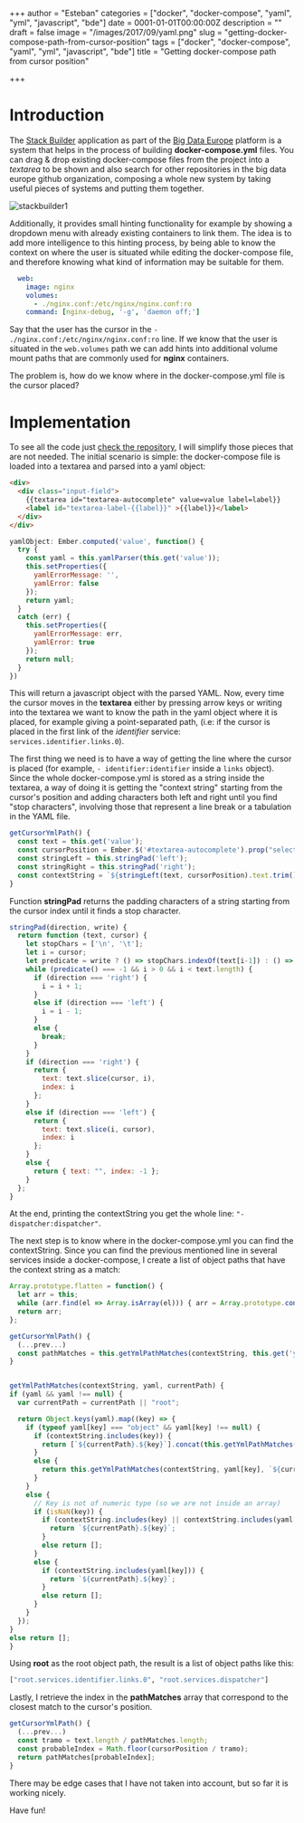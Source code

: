 +++
author = "Esteban"
categories = ["docker", "docker-compose", "yaml", "yml", "javascript", "bde"]
date = 0001-01-01T00:00:00Z
description = ""
draft = false
image = "/images/2017/09/yaml.png"
slug = "getting-docker-compose-path-from-cursor-position"
tags = ["docker", "docker-compose", "yaml", "yml", "javascript", "bde"]
title = "Getting docker-compose path from cursor position"

+++


# Introduction

The [Stack Builder](https://github.com/big-data-europe/app-stack-builder) application as part of the [Big Data Europe](https://www.big-data-europe.eu/) platform is a system that helps in the process of building **docker-compose.yml** files. You can drag & drop existing docker-compose files from the project into a *textarea* to be shown and also search for other repositories in the big data europe github organization, composing a whole new system by taking useful pieces of systems and putting them together.

![stackbuilder1](/content/images/2017/09/stackbuilder1.png)

Additionally, it provides small hinting functionality for example by showing a dropdown menu with already existing containers to link them. The idea is to add more intelligence to this hinting process, by being able to know the context on where the user is situated while editing the docker-compose file, and therefore knowing what kind of information may be suitable for them.

```yml
  web:
    image: nginx
    volumes:
      - ./nginx.conf:/etc/nginx/nginx.conf:ro
    command: [nginx-debug, '-g', 'daemon off;']
```    

Say that the user has the cursor in the `- ./nginx.conf:/etc/nginx/nginx.conf:ro` line. If we know that the user is situated in the `web.volumes` path we can add hints into additional volume mount paths that are commonly used for **nginx** containers.

The problem is, how do we know where in the docker-compose.yml file is the cursor placed?

# Implementation

To see all the code just [check the repository](https://github.com/big-data-europe/ember-stack-builder-frontend), I will simplify those pieces that are not needed. The initial scenario is simple: the docker-compose file is loaded into a textarea and parsed into a yaml object:

```html
<div>
  <div class="input-field">
    {{textarea id="textarea-autocomplete" value=value label=label}}
    <label id="textarea-label-{{label}}" >{{label}}</label>
  </div>
</div>
```

```js
yamlObject: Ember.computed('value', function() {
  try {
    const yaml = this.yamlParser(this.get('value'));
    this.setProperties({
      yamlErrorMessage: '',
      yamlError: false
    });
    return yaml;
  }
  catch (err) {
    this.setProperties({
      yamlErrorMessage: err,
      yamlError: true
    });
    return null;
  }
})
```

This will return a javascript object with the parsed YAML. Now, every time the cursor moves in the **textarea** either by pressing arrow keys or writing into the textarea we want to know the path in the yaml object where it is placed, for example giving a point-separated path, (i.e: if the cursor is placed in the first link of the *identifier* service: `services.identifier.links.0`).

The first thing we need is to have a way of getting the line where the cursor is placed (for example, `- identifier:identifier` inside a `links` object). Since the whole docker-compose.yml is stored as a string inside the textarea, a way of doing it is getting the "context string" starting from the cursor's position and adding characters both left and right until you find "stop characters", involving those that represent a line break or a tabulation in the YAML file.

```javascript
getCursorYmlPath() {
  const text = this.get('value');
  const cursorPosition = Ember.$('#textarea-autocomplete').prop("selectionStart");
  const stringLeft = this.stringPad('left');
  const stringRight = this.stringPad('right');
  const contextString = `${stringLeft(text, cursorPosition).text.trim()}${stringRight(text, cursorPosition).text.trim()}`;
}
```

Function **stringPad** returns the padding characters of a string starting from the cursor index until it finds a stop character.

```javascript
stringPad(direction, write) {
  return function (text, cursor) {
    let stopChars = ['\n', '\t'];
    let i = cursor;
    let predicate = write ? () => stopChars.indexOf(text[i-1]) : () => stopChars.indexOf(text[i]);
    while (predicate() === -1 && i > 0 && i < text.length) {
      if (direction === 'right') {
        i = i + 1;
      }
      else if (direction === 'left') {
        i = i - 1;
      }
      else {
        break;
      }
    }
    if (direction === 'right') {
      return {
        text: text.slice(cursor, i),
        index: i
      };
    }
    else if (direction === 'left') {
      return {
        text: text.slice(i, cursor),
        index: i
      };
    }
    else {
      return { text: "", index: -1 };
    }
  };
}
```

At the end, printing the contextString you get the whole line: `"- dispatcher:dispatcher"`.

The next step is to know where in the docker-compose.yml you can find the contextString. Since you can find the previous mentioned line in several services inside a docker-compose, I create a list of object paths that have the context string as a match:

```javascript
Array.prototype.flatten = function() {
  let arr = this;
  while (arr.find(el => Array.isArray(el))) { arr = Array.prototype.concat(...arr); }
  return arr;
};

getCursorYmlPath() {
  (...prev...)
  const pathMatches = this.getYmlPathMatches(contextString, this.get('yamlObject')).flatten();
}


getYmlPathMatches(contextString, yaml, currentPath) {
if (yaml && yaml !== null) {
  var currentPath = currentPath || "root";

  return Object.keys(yaml).map((key) => {
    if (typeof yaml[key] === "object" && yaml[key] !== null) {
      if (contextString.includes(key)) {
        return [`${currentPath}.${key}`].concat(this.getYmlPathMatches(contextString, yaml[key], `${currentPath}.${key}`));
      }          
      else {
        return this.getYmlPathMatches(contextString, yaml[key], `${currentPath}.${key}`);
      }
    }
    else {
      // Key is not of numeric type (so we are not inside an array)
      if (isNaN(key)) {
        if (contextString.includes(key) || contextString.includes(yaml[key])) {
          return `${currentPath}.${key}`;
        }
        else return [];
      }
      else {
        if (contextString.includes(yaml[key])) {
          return `${currentPath}.${key}`;
        }
        else return [];
      }
    }
  });
}
else return [];
}
```

Using **root** as the root object path, the result is a list of object paths like this:

```sh
["root.services.identifier.links.0", "root.services.dispatcher"]
```


Lastly, I retrieve the index in the **pathMatches** array that correspond to the closest match to the cursor's position.

```javascript
getCursorYmlPath() {
  (...prev...)
  const tramo = text.length / pathMatches.length;
  const probableIndex = Math.floor(cursorPosition / tramo);
  return pathMatches[probableIndex];
}
```   

There may be edge cases that I have not taken into account, but so far it is working nicely.

Have fun!

